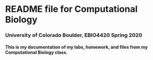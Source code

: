 # README file for Computational Biology 
### University of Colorado Boulder, EBIO4420 Spring 2020
#### This is my documentation of my labs, homework, and files from my Computational Biology class. 